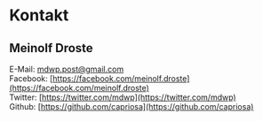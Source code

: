 # Kontakt

## Meinolf Droste

E-Mail: mdwp.post@gmail.com  
Facebook: [https://facebook.com/meinolf.droste](https://facebook.com/meinolf.droste)  
Twitter: [https://twitter.com/mdwp](https://twitter.com/mdwp)  
Github: [https://github.com/capriosa](https://github.com/capriosa)